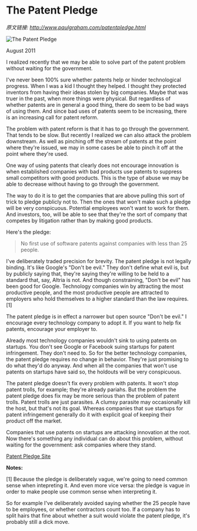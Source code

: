 # The Patent Pledge

_原文链接: <http://www.paulgraham.com/patentpledge.html>_

![The Patent Pledge](https://s.turbifycdn.com/aah/paulgraham/the-patent-pledge-2.gif)  
  
August 2011  
  
I realized recently that we may be able to solve part of the patent problem without waiting for the government.  
  
I've never been 100% sure whether patents help or hinder technological progress. When I was a kid I thought they helped. I thought they protected inventors from having their ideas stolen by big companies. Maybe that was truer in the past, when more things were physical. But regardless of whether patents are in general a good thing, there do seem to be bad ways of using them. And since bad uses of patents seem to be increasing, there is an increasing call for patent reform.  
  
The problem with patent reform is that it has to go through the government. That tends to be slow. But recently I realized we can also attack the problem downstream. As well as pinching off the stream of patents at the point where they're issued, we may in some cases be able to pinch it off at the point where they're used.  
  
One way of using patents that clearly does not encourage innovation is when established companies with bad products use patents to suppress small competitors with good products. This is the type of abuse we may be able to decrease without having to go through the government.  
  
The way to do it is to get the companies that are above pulling this sort of trick to pledge publicly not to. Then the ones that won't make such a pledge will be very conspicuous. Potential employees won't want to work for them. And investors, too, will be able to see that they're the sort of company that competes by litigation rather than by making good products.  
  
Here's the pledge: 

> No first use of software patents against companies with less than 25 people. 

I've deliberately traded precision for brevity. The patent pledge is not legally binding. It's like Google's "Don't be evil." They don't define what evil is, but by publicly saying that, they're saying they're willing to be held to a standard that, say, Altria is not. And though constraining, "Don't be evil" has been good for Google. Technology companies win by attracting the most productive people, and the most productive people are attracted to employers who hold themselves to a higher standard than the law requires. [1]  
  
The patent pledge is in effect a narrower but open source "Don't be evil." I encourage every technology company to adopt it. If you want to help fix patents, encourage your employer to.  
  
Already most technology companies wouldn't sink to using patents on startups. You don't see Google or Facebook suing startups for patent infringement. They don't need to. So for the better technology companies, the patent pledge requires no change in behavior. They're just promising to do what they'd do anyway. And when all the companies that won't use patents on startups have said so, the holdouts will be very conspicuous.  
  
The patent pledge doesn't fix every problem with patents. It won't stop patent trolls, for example; they're already pariahs. But the problem the patent pledge does fix may be more serious than the problem of patent trolls. Patent trolls are just parasites. A clumsy parasite may occasionally kill the host, but that's not its goal. Whereas companies that sue startups for patent infringement generally do it with explicit goal of keeping their product off the market.  
  
Companies that use patents on startups are attacking innovation at the root. Now there's something any individual can do about this problem, without waiting for the government: ask companies where they stand.  
  
  
  
[Patent Pledge Site](http://thepatentpledge.org)  
  
  
  
**Notes:**  
  
[1] Because the pledge is deliberately vague, we're going to need common sense when intepreting it. And even more vice versa: the pledge is vague in order to make people use common sense when interpreting it.  
  
So for example I've deliberately avoided saying whether the 25 people have to be employees, or whether contractors count too. If a company has to split hairs that fine about whether a suit would violate the patent pledge, it's probably still a dick move.  
  

